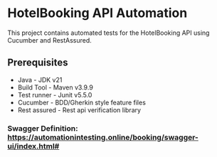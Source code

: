 # HotelBooking API Automation

This project contains automated tests for the HotelBooking API using Cucumber and RestAssured.

## Prerequisites
- Java         - JDK v21
- Build Tool   - Maven v3.9.9
- Test runner  - Junit v5.5.0
- Cucumber     - BDD/Gherkin style feature files
- Rest assured - Rest api verification library

### Swagger Definition: https://automationintesting.online/booking/swagger-ui/index.html#